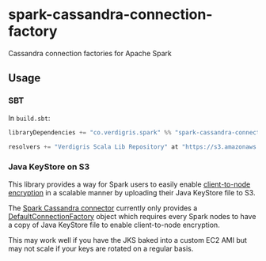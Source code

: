 # spark-cassandra-connection-factory

Cassandra connection factories for Apache Spark

## Usage

### SBT

In `build.sbt`:

```scala
libraryDependencies += "co.verdigris.spark" %% "spark-cassandra-connection-factory" % "0.3.5"

resolvers += "Verdigris Scala Lib Repository" at "https://s3.amazonaws.com/scala-jars"
```

### Java KeyStore on S3

This library provides a way for Spark users to easily enable 
[client-to-node encryption](https://docs.datastax.com/en/cassandra/3.0/cassandra/configuration/secureSSLClientToNode.html)
in a scalable manner by uploading their Java KeyStore file to S3.

The [Spark Cassandra connector](https://github.com/datastax/spark-cassandra-connector)
currently only provides a [DefaultConnectionFactory](https://github.com/datastax/spark-cassandra-connector/blob/master/spark-cassandra-connector/src/main/scala/com/datastax/spark/connector/cql/CassandraConnectionFactory.scala#L35)
object which requires every Spark nodes to have a copy of Java KeyStore file to
enable client-to-node encryption.

This may work well if you have the JKS baked into a custom EC2 AMI but
may not scale if your keys are rotated on a regular basis.

